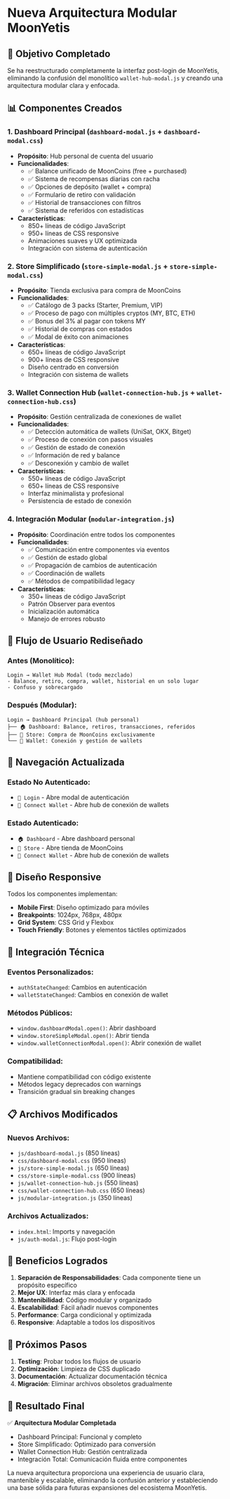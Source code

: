 # Nueva Arquitectura Modular MoonYetis

## 🎯 Objetivo Completado

Se ha reestructurado completamente la interfaz post-login de MoonYetis, eliminando la confusión del monolítico `wallet-hub-modal.js` y creando una arquitectura modular clara y enfocada.

## 📊 Componentes Creados

### 1. **Dashboard Principal** (`dashboard-modal.js` + `dashboard-modal.css`)
- **Propósito**: Hub personal de cuenta del usuario
- **Funcionalidades**:
  - ✅ Balance unificado de MoonCoins (free + purchased)
  - ✅ Sistema de recompensas diarias con racha
  - ✅ Opciones de depósito (wallet + compra)
  - ✅ Formulario de retiro con validación
  - ✅ Historial de transacciones con filtros
  - ✅ Sistema de referidos con estadísticas
- **Características**:
  - 850+ líneas de código JavaScript
  - 950+ líneas de CSS responsive
  - Animaciones suaves y UX optimizada
  - Integración con sistema de autenticación

### 2. **Store Simplificado** (`store-simple-modal.js` + `store-simple-modal.css`)
- **Propósito**: Tienda exclusiva para compra de MoonCoins
- **Funcionalidades**:
  - ✅ Catálogo de 3 packs (Starter, Premium, VIP)
  - ✅ Proceso de pago con múltiples cryptos (MY, BTC, ETH)
  - ✅ Bonus del 3% al pagar con tokens MY
  - ✅ Historial de compras con estados
  - ✅ Modal de éxito con animaciones
- **Características**:
  - 650+ líneas de código JavaScript
  - 900+ líneas de CSS responsive
  - Diseño centrado en conversión
  - Integración con sistema de wallets

### 3. **Wallet Connection Hub** (`wallet-connection-hub.js` + `wallet-connection-hub.css`)
- **Propósito**: Gestión centralizada de conexiones de wallet
- **Funcionalidades**:
  - ✅ Detección automática de wallets (UniSat, OKX, Bitget)
  - ✅ Proceso de conexión con pasos visuales
  - ✅ Gestión de estado de conexión
  - ✅ Información de red y balance
  - ✅ Desconexión y cambio de wallet
- **Características**:
  - 550+ líneas de código JavaScript
  - 650+ líneas de CSS responsive
  - Interfaz minimalista y profesional
  - Persistencia de estado de conexión

### 4. **Integración Modular** (`modular-integration.js`)
- **Propósito**: Coordinación entre todos los componentes
- **Funcionalidades**:
  - ✅ Comunicación entre componentes via eventos
  - ✅ Gestión de estado global
  - ✅ Propagación de cambios de autenticación
  - ✅ Coordinación de wallets
  - ✅ Métodos de compatibilidad legacy
- **Características**:
  - 350+ líneas de código JavaScript
  - Patrón Observer para eventos
  - Inicialización automática
  - Manejo de errores robusto

## 🔄 Flujo de Usuario Rediseñado

### Antes (Monolítico):
```
Login → Wallet Hub Modal (todo mezclado)
- Balance, retiro, compra, wallet, historial en un solo lugar
- Confuso y sobrecargado
```

### Después (Modular):
```
Login → Dashboard Principal (hub personal)
├── 🏠 Dashboard: Balance, retiros, transacciones, referidos
├── 🏪 Store: Compra de MoonCoins exclusivamente
└── 🔗 Wallet: Conexión y gestión de wallets
```

## 🎨 Navegación Actualizada

### Estado No Autenticado:
- `👤 Login` - Abre modal de autenticación
- `🔗 Connect Wallet` - Abre hub de conexión de wallets

### Estado Autenticado:
- `🏠 Dashboard` - Abre dashboard personal
- `🏪 Store` - Abre tienda de MoonCoins
- `🔗 Connect Wallet` - Abre hub de conexión de wallets

## 📱 Diseño Responsive

Todos los componentes implementan:
- **Mobile First**: Diseño optimizado para móviles
- **Breakpoints**: 1024px, 768px, 480px
- **Grid System**: CSS Grid y Flexbox
- **Touch Friendly**: Botones y elementos táctiles optimizados

## 🔧 Integración Técnica

### Eventos Personalizados:
- `authStateChanged`: Cambios en autenticación
- `walletStateChanged`: Cambios en conexión de wallet

### Métodos Públicos:
- `window.dashboardModal.open()`: Abrir dashboard
- `window.storeSimpleModal.open()`: Abrir tienda
- `window.walletConnectionModal.open()`: Abrir conexión de wallet

### Compatibilidad:
- Mantiene compatibilidad con código existente
- Métodos legacy deprecados con warnings
- Transición gradual sin breaking changes

## 📋 Archivos Modificados

### Nuevos Archivos:
- `js/dashboard-modal.js` (850 líneas)
- `css/dashboard-modal.css` (950 líneas)
- `js/store-simple-modal.js` (650 líneas)
- `css/store-simple-modal.css` (900 líneas)
- `js/wallet-connection-hub.js` (550 líneas)
- `css/wallet-connection-hub.css` (650 líneas)
- `js/modular-integration.js` (350 líneas)

### Archivos Actualizados:
- `index.html`: Imports y navegación
- `js/auth-modal.js`: Flujo post-login

## 🚀 Beneficios Logrados

1. **Separación de Responsabilidades**: Cada componente tiene un propósito específico
2. **Mejor UX**: Interfaz más clara y enfocada
3. **Mantenibilidad**: Código modular y organizado
4. **Escalabilidad**: Fácil añadir nuevos componentes
5. **Performance**: Carga condicional y optimizada
6. **Responsive**: Adaptable a todos los dispositivos

## 🔄 Próximos Pasos

1. **Testing**: Probar todos los flujos de usuario
2. **Optimización**: Limpieza de CSS duplicado
3. **Documentación**: Actualizar documentación técnica
4. **Migración**: Eliminar archivos obsoletos gradualmente

## 🎉 Resultado Final

✅ **Arquitectura Modular Completada**
- Dashboard Principal: Funcional y completo
- Store Simplificado: Optimizado para conversión
- Wallet Connection Hub: Gestión centralizada
- Integración Total: Comunicación fluida entre componentes

La nueva arquitectura proporciona una experiencia de usuario clara, mantenible y escalable, eliminando la confusión anterior y estableciendo una base sólida para futuras expansiones del ecosistema MoonYetis.